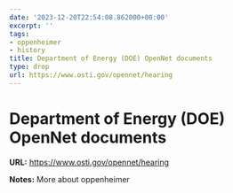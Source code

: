 ```yaml
---
date: '2023-12-20T22:54:08.862000+00:00'
excerpt: ''
tags:
- oppenheimer
- history
title: Department of Energy (DOE) OpenNet documents
type: drop
url: https://www.osti.gov/opennet/hearing
---
```


# Department of Energy (DOE) OpenNet documents

**URL:** https://www.osti.gov/opennet/hearing

**Notes:**
More about oppenheimer
